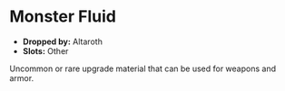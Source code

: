 
# Monster Fluid

* **Dropped by:** Altaroth
* **Slots:** Other

Uncommon or rare upgrade material that can be used for weapons and armor.
